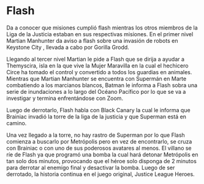 # Flash
Da a conocer que misiones cumplió flash mientras los otros miembros de la Liga de la Justicia estaban en sus respectivas misiones. En el primer nivel Martian Manhunter da aviso a flash sobre una invasión de robots en Keystone City , llevada a cabo por Gorilla Grodd.

Llegando al tercer nivel Martian le pide a Flash que se dirija a ayudar a Themyscira, isla en la que vive la Mujer Maravilla en la cual el hechicero Circe ha tomado el control y convertido a todos los guardias en animales. Mientras que Martian Manhunter se encuentra con Supermán en Marte combatiendo a los marcianos blancos, Batman le informa a Flash sobra una serie de inundaciones a lo largo del Océano Pacífico por lo que se va a investigar y termina enfrentándose con Zoom.

Luego de derrotarlo, Flash habla con Black Canary la cual le informa que Brainiac invadió la torre de la liga de la justicia y que Superman está en camino.

Una vez llegado a la torre, no hay rastro de Superman por lo que Flash comienza a buscarlo por Metrópolis pero en vez de encontrarlo, se cruza con Brainiac o con uno de sus poderosos avatares al menos. El villano se ríe de Flash ya que programó una bomba la cual hará detonar Metrópolis en tan solo dos minutos, provocando que el héroe solo disponga de 2 minutos para derrotar al enemigo final y desactivar la bomba. Luego de ser derrotado, la historia continua en el juego original, Justice League Heroes.
